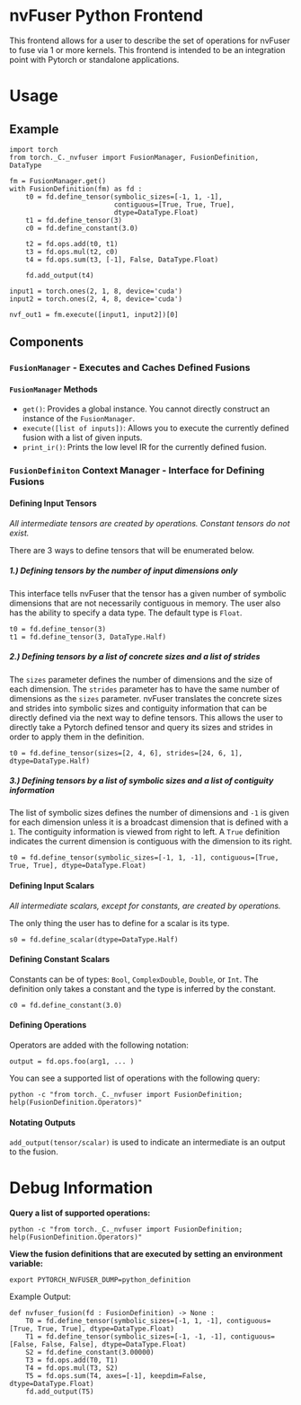 # nvFuser Python Frontend

This frontend allows for a user to describe the set of operations for nvFuser to fuse via 1 or more kernels.  This frontend is intended to be an integration point with Pytorch or standalone applications.

# Usage

## Example

```
import torch
from torch._C._nvfuser import FusionManager, FusionDefinition, DataType

fm = FusionManager.get()
with FusionDefinition(fm) as fd :
    t0 = fd.define_tensor(symbolic_sizes=[-1, 1, -1],
                          contiguous=[True, True, True],
                          dtype=DataType.Float)
    t1 = fd.define_tensor(3)
    c0 = fd.define_constant(3.0)
  
    t2 = fd.ops.add(t0, t1)
    t3 = fd.ops.mul(t2, c0)
    t4 = fd.ops.sum(t3, [-1], False, DataType.Float)
  
    fd.add_output(t4)
    
input1 = torch.ones(2, 1, 8, device='cuda')
input2 = torch.ones(2, 4, 8, device='cuda')

nvf_out1 = fm.execute([input1, input2])[0]
```

## Components

### `FusionManager` - Executes and Caches Defined Fusions
#### `FusionManager` Methods
* `get()`: Provides a global instance.  You cannot directly construct an instance of the `FusionManager`.
* `execute([list of inputs])`:  Allows you to execute the currently defined fusion with a list of given inputs.
* `print_ir()`: Prints the low level IR for the currently defined fusion.

### `FusionDefiniton` Context Manager - Interface for Defining Fusions

#### Defining Input Tensors
_All intermediate tensors are created by operations.  Constant tensors do not exist._

There are 3 ways to define tensors that will be enumerated below.

##### 1.) Defining tensors by the number of input dimensions only
This interface tells nvFuser that the tensor has a given number of symbolic dimensions that are not necessarily contiguous in memory.  The user also has the ability to specify a data type.  The default type is `Float`.
```
t0 = fd.define_tensor(3)
t1 = fd.define_tensor(3, DataType.Half)
```

##### 2.) Defining tensors by a list of concrete sizes and a list of strides
The `sizes` parameter defines the number of dimensions and the size of each dimension.  The `strides` parameter has to have the same number of dimensions as the `sizes` parameter.
nvFuser translates the concrete sizes and strides into symbolic sizes and contiguity information that can be directly defined via the next way to define tensors.  This allows the user to directly take a Pytorch defined tensor and query its sizes and strides in order to apply them in the definition.
```
t0 = fd.define_tensor(sizes=[2, 4, 6], strides=[24, 6, 1], dtype=DataType.Half)
```

##### 3.) Defining tensors by a list of symbolic sizes and a list of contiguity information
The list of symbolic sizes defines the number of dimensions and `-1` is given for each dimension unless it is a broadcast dimension that is defined with a `1`.  The contiguity information is viewed from right to left.  A `True` definition indicates the current dimension is contiguous with the dimension to its right.

```
t0 = fd.define_tensor(symbolic_sizes=[-1, 1, -1], contiguous=[True, True, True], dtype=DataType.Float)
```

#### Defining Input Scalars
_All intermediate scalars, except for constants, are created by operations._

The only thing the user has to define for a scalar is its type.

```
s0 = fd.define_scalar(dtype=DataType.Half)
```

#### Defining Constant Scalars

Constants can be of types: `Bool`, `ComplexDouble`, `Double`, or `Int`.  The definition only takes a constant and the type is inferred by the constant.

```
c0 = fd.define_constant(3.0)
```

#### Defining Operations

Operators are added with the following notation:
```
output = fd.ops.foo(arg1, ... )
```
You can see a supported list of operations with the following query:
```
python -c "from torch._C._nvfuser import FusionDefinition; help(FusionDefinition.Operators)"
```
#### Notating Outputs

`add_output(tensor/scalar)` is used to indicate an intermediate is an output to the fusion.

# Debug Information
**Query a list of supported operations:**
```
python -c "from torch._C._nvfuser import FusionDefinition; help(FusionDefinition.Operators)"
```
**View the fusion definitions that are executed by setting an environment variable:**
```
export PYTORCH_NVFUSER_DUMP=python_definition
```
Example Output:
```
def nvfuser_fusion(fd : FusionDefinition) -> None :
    T0 = fd.define_tensor(symbolic_sizes=[-1, 1, -1], contiguous=[True, True, True], dtype=DataType.Float)
    T1 = fd.define_tensor(symbolic_sizes=[-1, -1, -1], contiguous=[False, False, False], dtype=DataType.Float)
    S2 = fd.define_constant(3.00000)
    T3 = fd.ops.add(T0, T1)
    T4 = fd.ops.mul(T3, S2)
    T5 = fd.ops.sum(T4, axes=[-1], keepdim=False, dtype=DataType.Float)
    fd.add_output(T5)
```
